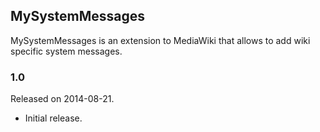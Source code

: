 ## MySystemMessages

MySystemMessages is an extension to MediaWiki that allows to add wiki specific system messages.

### 1.0

Released on 2014-08-21.

- Initial release. 
